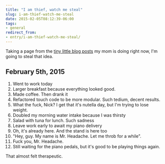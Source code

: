 ```yaml
---
title: "I am thief, watch me steal"
slug: i-am-thief-watch-me-steal
date: 2015-02-05T08:12:39-06:00
tags:
- general
redirect_from:
- entry/i-am-thief-watch-me-steal/
---
```

Taking a page from the [tiny little blog posts](http://mom28kids.com/2015/02/february-five-4/) my mom is doing right now, I'm going to steal that idea.

## February 5th, 2015

1. Went to work today
2. Larger breakfast because everything looked good.
3. Made coffee. Then drank it
4. Refactored touch code to be more modular. Such tedium, decent results.
5. What the fuck, Nick? I get that it's nutella day, but I'm trying to lose weight.
6. Doubled my morning water intake because I was thirsty
7. Salad with tuna for lunch. Such sadness
8. Leave work early to await my piano delivery
9. Oh, it's already here. And the stand is here too
10. "Hey, guy. My name is Mr. Headache. Let me throb for a while".
11. Fuck you, Mr. Headache.
12. Still waiting for the piano pedals, but it's good to be playing things again.

That almost felt therapeutic.

